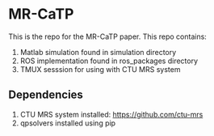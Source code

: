 # MR-CaTP
This is the repo for the MR-CaTP paper. This repo contains:
1. Matlab simulation found in simulation directory
2. ROS implementation found in ros_packages directory
3. TMUX sesssion for using with CTU MRS system

## Dependencies
1. CTU MRS system installed: https://github.com/ctu-mrs
2. qpsolvers installed using pip
